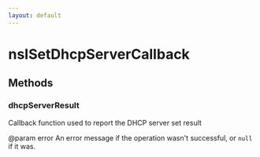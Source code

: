 ```yaml
---
layout: default
---
```


# nsISetDhcpServerCallback #

## Methods ##

### dhcpServerResult ###

Callback function used to report the DHCP server set result

@param error
       An error message if the operation wasn't successful,
       or `null` if it was.

